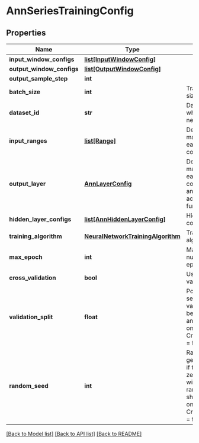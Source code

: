 # AnnSeriesTrainingConfig

## Properties
Name | Type | Description | Notes
------------ | ------------- | ------------- | -------------
**input_window_configs** | [**list[InputWindowConfig]**](InputWindowConfig.md) |  | [optional] 
**output_window_configs** | [**list[OutputWindowConfig]**](OutputWindowConfig.md) |  | [optional] 
**output_sample_step** | **int** |  | [optional] 
**batch_size** | **int** | Training batch size | [optional] 
**dataset_id** | **str** | Data set id on which to train network | [optional] 
**input_ranges** | [**list[Range]**](Range.md) | Define min and max value for each input column(feature) | [optional] 
**output_layer** | [**AnnLayerConfig**](AnnLayerConfig.md) | Define min and max value for each output column(feature), and output activation function | [optional] 
**hidden_layer_configs** | [**list[AnnHiddenLayerConfig]**](AnnHiddenLayerConfig.md) | Hidden layers configuration | [optional] 
**training_algorithm** | [**NeuralNetworkTrainingAlgorithm**](NeuralNetworkTrainingAlgorithm.md) | Training algorithm to use | [optional] 
**max_epoch** | **int** | Maximum number of epoch | 
**cross_validation** | **bool** | Use cross validation | [optional] 
**validation_split** | **float** | Portion of data set to use for validation, must be between 0 and 1.   Used only when CrossValidation &#x3D; false. | 
**random_seed** | **int** | Random number generator seed, if the value is zero, the rows will not be randomly shuffled  Used only if CrossValidation &#x3D; false | [optional] 

[[Back to Model list]](../README.md#documentation-for-models) [[Back to API list]](../README.md#documentation-for-api-endpoints) [[Back to README]](../README.md)


